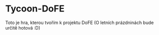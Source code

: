 # Tycoon-DoFE
Toto je hra, kterou tvořím k projektu DoFE (O letních prázdninách bude určitě hotová :D)

